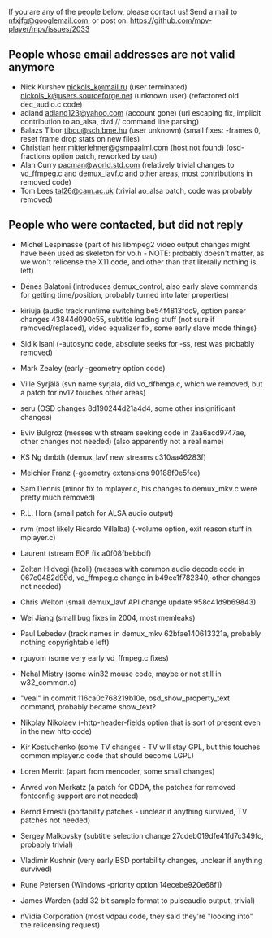 If you are any of the people below, please contact us!
Send a mail to nfxjfg@googlemail.com, or post on: https://github.com/mpv-player/mpv/issues/2033


People whose email addresses are not valid anymore
------------------------------------
- Nick Kurshev <nickols_k@mail.ru> (user terminated) nickols_k@users.sourceforge.net (unknown user) (refactored old dec_audio.c code)
- adland <adland123@yahoo.com> (account gone) (url escaping fix, implicit contribution to ao_alsa, dvd:// command line parsing)
- Balazs Tibor <tibcu@sch.bme.hu> (user unknown) (small fixes: -frames 0, reset frame drop stats on new files)
- Christian <herr.mitterlehner@gsmpaaiml.com> (host not found) (osd-fractions option patch, reworked by uau)
- Alan Curry <pacman@world.std.com> (relatively trivial changes to vd_ffmpeg.c and demux_lavf.c and other areas, most contributions in removed code)
- Tom Lees <tal26@cam.ac.uk> (trivial ao_alsa patch, code was probably removed)


People who were contacted, but did not reply
------------------------------------------------
- Michel Lespinasse (part of his libmpeg2 video output changes might have been used as skeleton for vo.h - NOTE: probably doesn't matter, as we won't relicense the X11 code, and other than that literally nothing is left)
- Dénes Balatoni (introduces demux_control, also early slave commands for getting time/position, probably turned into later properties)
- kiriuja (audio track runtime switching be54f4813fdc9, option parser changes 43844d090c55, subtitle loading stuff (not sure if removed/replaced), video equalizer fix, some early slave mode things)
- Sidik Isani (-autosync code, absolute seeks for -ss, rest was probably removed)
- Mark Zealey (early -geometry option code)
- Ville Syrjälä (svn name syrjala, did vo_dfbmga.c, which we removed, but a patch for nv12 touches other areas)
- seru (OSD changes 8d190244d21a4d4, some other insignificant changes)
- Eviv Bulgroz (messes with stream seeking code in 2aa6acd9747ae, other changes not needed) (also apparently not a real name)
- KS Ng dmbth (demux_lavf new streams c310aa46283f)
- Melchior Franz (-geometry extensions 90188f0e5fce)
- Sam Dennis (minor fix to mplayer.c, his changes to demux_mkv.c were pretty much removed)
- R.L. Horn (small patch for ALSA audio output)
- rvm (most likely Ricardo Villalba) (-volume option, exit reason stuff in mplayer.c)
- Laurent (stream EOF fix a0f08fbebbdf)
- Zoltan Hidvegi (hzoli) (messes with common audio decode code in 067c0482d99d, vd_ffmpeg.c change in b49ee1f782340, other changes not needed)
- Chris Welton (small demux_lavf API change update 958c41d9b69843)
- Wei Jiang (small bug fixes in 2004, most memleaks)
- Paul Lebedev (track names in demux_mkv 62bfae140613321a, probably nothing copyrightable left)
- rguyom (some very early vd_ffmpeg.c fixes)
- Nehal Mistry (some win32 mouse code, maybe or not still in w32_common.c)
- "veal" in commit 116ca0c768219b10e, osd_show_property_text command, probably became show_text?
- Nikolay Nikolaev (-http-header-fields option that is sort of present even in the new http code)
- Kir Kostuchenko (some TV changes - TV will stay GPL, but this touches common mplayer.c code that should become LGPL)
- Loren Merritt (apart from mencoder, some small changes)
- Arwed von Merkatz (a patch for CDDA, the patches for removed fontconfig support are not needed)
- Bernd Ernesti (portability patches - unclear if anything survived, TV patches not needed)
- Sergey Malkovsky (subtitle selection change 27cdeb019dfe41fd7c349fc, probably trivial)
- Vladimir Kushnir (very early BSD portability changes, unclear if anything survived)
- Rune Petersen (Windows -priority option 14ecebe920e68f1)
- James Warden (add 32 bit sample format to pulseaudio output, trivial)

- nVidia Corporation (most vdpau code, they said they're "looking into" the relicensing request)
